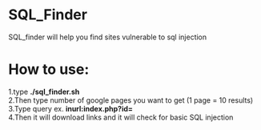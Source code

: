 # SQL_Finder
SQL_finder will help you find sites vulnerable to sql injection  

# How to use:  

1.type **./sql_finder.sh**  
2.Then type number of google pages you want to get (1 page = 10 results)  
3.Type query ex. **inurl:index.php?id=**  
4.Then it will download links and it will check for basic SQL injection  

